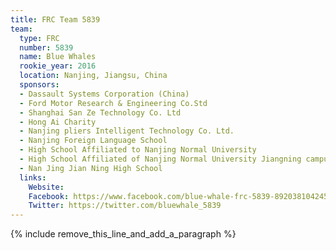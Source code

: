 ```yaml
---
title: FRC Team 5839
team:
  type: FRC
  number: 5839
  name: Blue Whales
  rookie_year: 2016
  location: Nanjing, Jiangsu, China
  sponsors:
  - Dassault Systems Corporation (China)
  - Ford Motor Research & Engineering Co.Std
  - Shanghai San Ze Technology Co. Ltd
  - Hong Ai Charity
  - Nanjing pliers Intelligent Technology Co. Ltd.
  - Nanjing Foreign Language School
  - High School Affiliated to Nanjing Normal University
  - High School Affiliated of Nanjing Normal University Jiangning campus
  - Nan Jing Jian Ning High School
  links:
    Website:
    Facebook: https://www.facebook.com/blue-whale-frc-5839-892038104245286
    Twitter: https://twitter.com/bluewhale_5839
---
```


{% include remove_this_line_and_add_a_paragraph %}